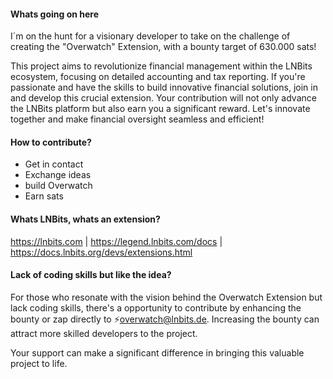 #### Whats going on here
I´m on the hunt for a visionary developer to take on the challenge of creating the "Overwatch" Extension, with a bounty target of 630.000 sats!

This project aims to revolutionize financial management within the LNBits ecosystem, focusing on detailed accounting and tax reporting. If you're passionate and have the skills to build innovative financial solutions, 
join in and develop this crucial extension. Your contribution will not only advance the LNBits platform but also earn you a significant reward. Let's innovate together and make financial oversight seamless and efficient!


#### How to contribute?
+ Get in contact
+ Exchange ideas
+ build Overwatch
+ Earn sats


#### Whats LNBits, whats an extension?
https://lnbits.com | 
https://legend.lnbits.com/docs |
https://docs.lnbits.org/devs/extensions.html


#### Lack of coding skills but like the idea?
For those who resonate with the vision behind the Overwatch Extension but lack coding skills, there's a opportunity to contribute by enhancing the bounty or zap directly to ⚡️overwatch@lnbits.de. 
Increasing the bounty can attract more skilled developers to the project. 

Your support can make a significant difference in bringing this valuable project to life.
